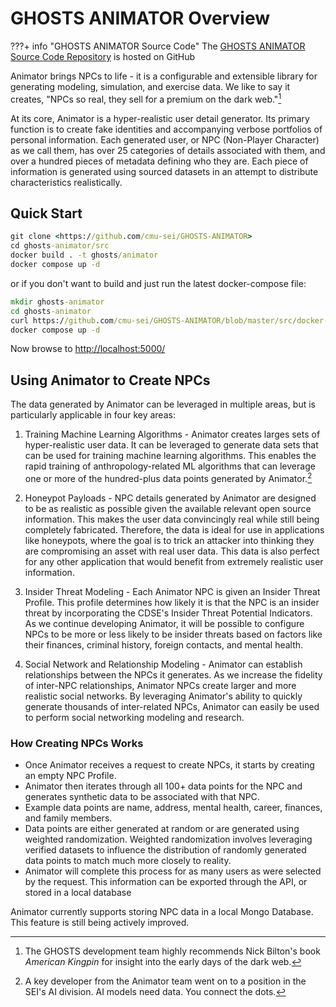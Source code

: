 # GHOSTS ANIMATOR Overview

???+ info "GHOSTS ANIMATOR Source Code"
    The [GHOSTS ANIMATOR Source Code Repository](https://github.com/cmu-sei/GHOSTS-ANIMATOR) is hosted on GitHub

Animator brings NPCs to life - it is a configurable and extensible library for generating modeling, simulation, and exercise data. We like to say it creates, "NPCs so real, they sell for a premium on the dark web."[^1]

At its core, Animator is a hyper-realistic user detail generator. Its primary function is to create fake identities and accompanying verbose portfolios of personal information. Each generated user, or NPC (Non-Player Character) as we call them, has over 25 categories of details associated with them, and over a hundred pieces of metadata defining who they are. Each piece of information is generated using sourced datasets in an attempt to distribute characteristics realistically.

## Quick Start

```cmd
git clone <https://github.com/cmu-sei/GHOSTS-ANIMATOR>
cd ghosts-animator/src
docker build . -t ghosts/animator
docker compose up -d
```

or if you don't want to build and just run the latest docker-compose file:

```cmd
mkdir ghosts-animator
cd ghosts-animator
curl https://github.com/cmu-sei/GHOSTS-ANIMATOR/blob/master/src/docker-compose.yml -o docker-compose.yml
docker compose up -d
```

Now browse to <http://localhost:5000/>

## Using Animator to Create NPCs

The data generated by Animator can be leveraged in multiple areas, but is particularly applicable in four key areas:

1. Training Machine Learning Algorithms - Animator creates larges sets of hyper-realistic user data. It can be leveraged to generate data sets that can be used for training machine learning algorithms. This enables the rapid training of anthropology-related ML algorithms that can leverage one or more of the hundred-plus data points generated by Animator.[^2]

2. Honeypot Payloads - NPC details generated by Animator are designed to be as realistic as possible given the available relevant open source information. This makes the user data convincingly real while still being completely fabricated. Therefore, the data is ideal for use in applications like honeypots, where the goal is to trick an attacker into thinking they are compromising an asset with real user data. This data is also perfect for any other application that would benefit from extremely realistic user information.

3. Insider Threat Modeling - Each Animator NPC is given an Insider Threat Profile. This profile determines how likely it is that the NPC is an insider threat by incorporating the CDSE's Insider Threat Potential Indicators. As we continue developing Animator, it will be possible to configure NPCs to be more or less likely to be insider threats based on factors like their finances, criminal history, foreign contacts, and mental health.

4. Social Network and Relationship Modeling - Animator can establish relationships between the NPCs it generates. As we increase the fidelity of inter-NPC relationships, Animator NPCs create larger and more realistic social networks. By leveraging Animator's ability to quickly generate thousands of inter-related NPCs, Animator can easily be used to perform social networking modeling and research.

### How Creating NPCs Works

- Once Animator receives a request to create NPCs, it starts by creating an empty NPC Profile.
- Animator then iterates through all 100+ data points for the NPC and generates synthetic data to be associated with that NPC.
- Example data points are name, address, mental health, career, finances, and family members.
- Data points are either generated at random or are generated using weighted randomization. Weighted randomization involves leveraging verified datasets to influence the distribution of randomly generated data points to match much more closely to reality.
- Animator will complete this process for as many users as were selected by the request. This information can be exported through the API, or stored in a local database

Animator currently supports storing NPC data in a local Mongo Database. This feature is still being actively improved.

[^1]: The GHOSTS development team highly recommends Nick Bilton's book *American Kingpin* for insight into the early days of the dark web.
[^2]: A key developer from the Animator team went on to a position in the SEI's AI division. AI models need data. You connect the dots.
